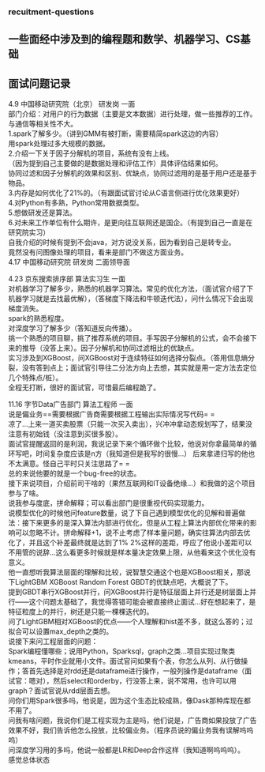 ### recuitment-questions  
## 一些面经中涉及到的编程题和数学、机器学习、CS基础  
## 面试问题记录  
4.9 中国移动研究院（北京） 研发岗 一面  
部门介绍：对用户的行为数据（主要是文本数据）进行处理，做一些推荐的工作。与通信等相关性不大。  
1.spark了解多少。（讲到GMM有被打断，需要精简spark这边的内容）  
用spark处理过多大规模的数据。  
2.介绍一下关于因子分解机的项目，系统有没有上线。  
（因为提到自己主要做的是数据处理和评估工作）具体评估结果如何。  
协同过滤和因子分解机的效果和区别、优缺点，协同过滤用的是基于用户还是基于物品。  
3.内存是如何优化了21%的。（有跟面试官讨论从C语言侧进行优化效果更好）  
4.对Python有多熟，Python常用数据类型。  
5.想做研发还是算法。  
6.对未来工作单位有什么期许，是更向往互联网还是国企。（有提到自己一直是在研究院实习）  
自我介绍的时候有提到不会java，对方说没关系，因为看到自己是转专业。  
竟然没有问图像处理的项目，看来是部门不做这方面业务。  
4.17 中国移动研究院 研发岗 二面领导面  

4.23 京东搜索排序部 算法实习生 一面  
对机器学习了解多少，熟悉的机器学习算法。常见的优化方法，（面试官介绍了下机器学习就是去找最优解），（答梯度下降法和牛顿迭代法），问什么情况下会出现梯度消失。    
spark的熟悉程度。  
对深度学习了解多少（答知道反向传播）。  
挑一个熟悉的项目聊，挑了推荐系统的项目。手写因子分解机的公式，会不会接下来的推导（没答上来）。因子分解机和协同过滤相比的优缺点。  
实习涉及到XGBoost，问XGBoost对于连续特征如何选择分裂点。（答用信息熵分裂，没有答到点上；面试官引导往二分法方向上去想，其实就是用一定方法去定位几个特殊点/桩）。  
全程无打断，很好的面试官，可惜最后编程跪了。  

11.16 字节Data广告部门 算法工程师 一面  
说是偏业务==需要根据广告商需要根据工程输出实际情况写代码= =  
凉了...上来一道买卖股票（只能一次买入卖出），兴冲冲拿动态规划写了，结果没注意有初始钱（没注意到买很多股）。  
面试官提醒返回的是利润，我说记录下来个循环做个比较，他说对你拿最简单的循环写吧，时间复杂度应该是n方（我知道但是我写的很慢...）
后来拿递归写的他也不太满意。怪自己平时只关注思路了= =  
总的来说他要的就是一个bug-free的状态。  
接下来说项目，介绍前司干啥的（果然互联网和IT设备绝缘...）和我做的这个项目参与了啥。  
说我参与度底，拼命解释；可以看出部门是很重视代码实现能力。  
说模型优化的时候他问feature数量，说了下自己遇到模型优化的见解和普遍做法：接下来更多的是深入算法内部进行优化，但是从工程上算法内部优化带来的影响可以忽略不计。拼命解释+1，说不止考虑了样本量问题，确实往算法内部去优化了，并且这个补差最终就是达到了1% 2%这样的差距，呼应了他说小差距可以不用管的说辞...这么看更多时候就是样本量决定效果上限，从他看来这个优化没有意义。  
他一直想听我算法层面的理解和比较，说智慧交通这个也是XGBoost相关，那说下LightGBM XGBoost Random Forest GBDT的优缺点吧，大概说了下。  
提到GBDT串行XGBoost并行，问XGBoost并行是特征层面上并行还是树层面上并行——这个问题太基础了，我觉得答错可能会被直接终止面试...好在想起来了，是特征粒度上的并行，树还是只能一棵棵迭代的。  
问了LightGBM相对XGBoost的优点——个人理解和hist差不多，就这么答的；过拟合可以设置max_depth之类的。  
说接下来问工程层面的问题：  
Spark编程懂哪些；说用Python，Sparksql，graph之类...项目实现过聚类kmeans，平时作业就用小文件。面试官问如果有个表，你怎么从列、从行做操作；答首先选择是对rdd还是dataframe进行操作，一般列操作是dataframe（面试官：嗯对），然后select和orderby，行没答上来，说不常用，也许可以用graph？面试官说从rdd层面去想。  
问你们用Spark很多吗，他说是，因为这个生态比较成熟，像Dask那种库现在都不用了。  
问我有啥问题，我说你们是工程实现为主是吗，他们说是，广告商如果投放了广告效果不好，我们告诉他怎么投放，比较偏业务。（程序员说的偏业务我有误解呜呜呜）  
问深度学习用的多吗，他说一般都是LR和Deep合作这样（我知道啊呜呜呜）。  
感觉总体状态  
